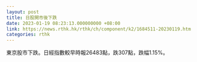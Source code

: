 ```yaml
---
layout: post
title: 日股開市後下跌
date: 2023-01-19 08:23:13.000000000 +08:00
link: https://news.rthk.hk/rthk/ch/component/k2/1684511-20230119.htm
categories: rthk
---
```


東京股市下跌。日經指數較早時報26483點，跌307點，跌幅1.15%。
